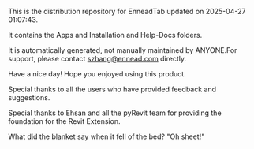 This is the distribution repository for EnneadTab updated on 2025-04-27 01:07:43.

It contains the Apps and Installation and Help-Docs folders.

It is automatically generated, not manually maintained by ANYONE.For support, please contact szhang@ennead.com directly.

Have a nice day! Hope you enjoyed using this product.

Special thanks to all the users who have provided feedback and suggestions.

Special thanks to Ehsan and all the pyRevit team for providing the foundation for the Revit Extension.






What did the blanket say when it fell of the bed? "Oh sheet!"